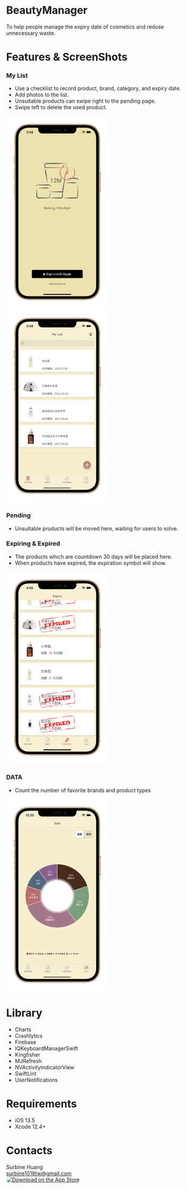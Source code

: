 # BeautyManager   
To help people manage the expiry date of cosmetics and reduse unnecessary waste.

# Features & ScreenShots
### My List
+ Use a checklist to record product, brand, category, and expiry date.
+ Add photos to the list.
+ Unsuitable products can swipe right to the pending page.
+ Swipe left to delete the used product.

<img src="https://github.com/SurbineHuang/BeautyManager/blob/main/Simulator%20Screen%20Shot%20-%20iPhone%2012%20Pro%20Max%20-%202021-06-09%20at%2015.58.11_iphone12promaxgold_portrait.png"  width="275"><img src="https://github.com/SurbineHuang/BeautyManager/blob/main/Simulator%20Screen%20Shot%20-%20iPhone%2012%20Pro%20Max%20-%202021-06-09%20at%2015.59.32_iphone12promaxgold_portrait.png"  width="275">

### Pending
+ Unsuitable products will be moved here, waiting for users to solve.

### Expiring & Expired
+ The products which are countdown 30 days will be placed here.
+ When products have expired, the expiration symbol will show.

<img src="https://github.com/SurbineHuang/BeautyManager/blob/main/Simulator%20Screen%20Shot%20-%20iPhone%2012%20Pro%20Max%20-%202021-06-09%20at%2016.00.17_iphone12promaxgold_portrait.png" width="275">


### DATA
+ Count the number of favorite brands and product types

<img src="https://github.com/SurbineHuang/BeautyManager/blob/main/Simulator%20Screen%20Shot%20-%20iPhone%2012%20Pro%20Max%20-%202021-06-24%20at%2000.20.30_iphone12promaxgold_portrait.png" width="275">


# Library
+ Charts
+ Crashlytics
+ Firebase
+ IQKeyboardManagerSwift
+ Kingfisher
+ MJRefresh
+ NVActivityIndicatorView
+ SwiftLint
+ UserNotifications

# Requirements
+ iOS 13.5
+ Xcode 12.4+

# Contacts
Surbine Huang   
surbine1018tw@gmail.com   
<a href="https://apps.apple.com/tw/app/beauty-manager/id1571512136?itsct=apps_box_badge&amp;itscg=30200" style="display: inline-block; overflow: hidden; border-radius: 13px; width: 250px; height: 83px;"><img src="https://tools.applemediaservices.com/api/badges/download-on-the-app-store/black/en-us?size=250x83&amp;releaseDate=1623283200&h=a40ffafa33597008ba6052b440ff19f8" alt="Download on the App Store" style="border-radius: 13px; width: 250px; height: 83px;"></a>

